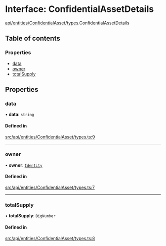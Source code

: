 # Interface: ConfidentialAssetDetails

[api/entities/ConfidentialAsset/types](../wiki/api.entities.ConfidentialAsset.types).ConfidentialAssetDetails

## Table of contents

### Properties

- [data](../wiki/api.entities.ConfidentialAsset.types.ConfidentialAssetDetails#data)
- [owner](../wiki/api.entities.ConfidentialAsset.types.ConfidentialAssetDetails#owner)
- [totalSupply](../wiki/api.entities.ConfidentialAsset.types.ConfidentialAssetDetails#totalsupply)

## Properties

### data

• **data**: `string`

#### Defined in

[src/api/entities/ConfidentialAsset/types.ts:9](https://github.com/PolymeshAssociation/polymesh-private-sdk/blob/297c67ce/src/api/entities/ConfidentialAsset/types.ts#L9)

___

### owner

• **owner**: [`Identity`](../wiki/api.entities.Identity.Identity)

#### Defined in

[src/api/entities/ConfidentialAsset/types.ts:7](https://github.com/PolymeshAssociation/polymesh-private-sdk/blob/297c67ce/src/api/entities/ConfidentialAsset/types.ts#L7)

___

### totalSupply

• **totalSupply**: `BigNumber`

#### Defined in

[src/api/entities/ConfidentialAsset/types.ts:8](https://github.com/PolymeshAssociation/polymesh-private-sdk/blob/297c67ce/src/api/entities/ConfidentialAsset/types.ts#L8)
